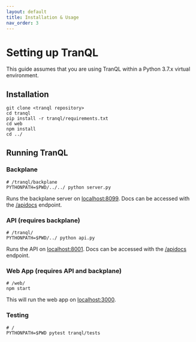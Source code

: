 ```yaml
---
layout: default
title: Installation & Usage
nav_order: 3
---
```

# Setting up TranQL
This guide assumes that you are using TranQL within a Python 3.7.x virtual environment.

## Installation
```
git clone <tranql repository>
cd tranql
pip install -r tranql/requirements.txt
cd web
npm install
cd ../
```

## Running TranQL

### Backplane
```
# /tranql/backplane
PYTHONPATH=$PWD/../../ python server.py
```
Runs the backplane server on [localhost:8099](http://localhost:8099). Docs can be accessed with the [/apidocs](http://localhost:8099/apidocs) endpoint.

### API (requires backplane)
```
# /tranql/
PYTHONPATH=$PWD/../ python api.py
```
Runs the API on [localhost:8001](http://localhost:8001). Docs can be accessed with the [/apidocs](http://localhost:8001/apidocs) endpoint.

### Web App (requires API and backplane)
```
# /web/
npm start
```
This will run the web app on [localhost:3000](http://localhost:3000).

### Testing
```
# /
PYTHONPATH=$PWD pytest tranql/tests
```
